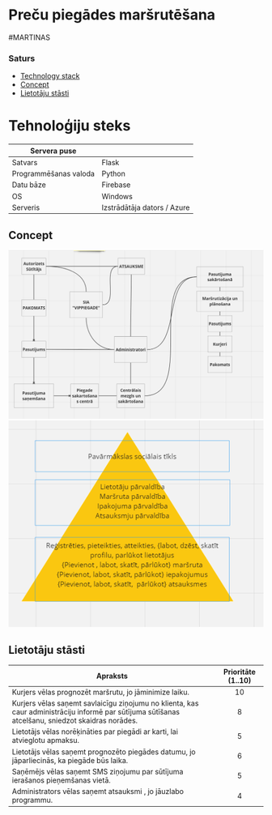 # Preču piegādes maršrutēšana

#MARTINAS

### Saturs

- [Technology stack](#Technology-stack)
- [Concept](#Concept)
- [Lietotāju stāsti](#Lietotāju-stāsti)

# Tehnoloģiju steks

| Servera puse          |                             |
| --------------------- | --------------------------- |
| Satvars               | Flask                       |
| Programmēšanas valoda | Python                      |
| Datu bāze             | Firebase                    |
| OS                    | Windows                     |
| Serveris              | Izstrādātāja dators / Azure |

## Concept

![Concept model](изображение_2023-12-17_202638895.png)
![Concept model](изображение_2023-12-17_202712782.png)

## Lietotāju stāsti

| Apraksts                                                                                                                                          | Prioritāte (1..10) |
| ------------------------------------------------------------------------------------------------------------------------------------------------- | :----------------: |
| Kurjers vēlas prognozēt maršrutu, jo jāminimize laiku.                                                                                            |         10         |
| Kurjers vēlas saņemt savlaicīgu ziņojumu no klienta, kas caur administrāciju informē par sūtījuma sūtīšanas atcelšanu, sniedzot skaidras norādes. |         8          |
| Lietotājs vēlas norēķināties par piegādi ar karti, lai atvieglotu apmaksu.                                                                        |         5          |
| Lietotājs vēlas saņemt prognozēto piegādes datumu, jo jāparliecinās, ka piegāde būs laika.                                                        |         6          |
| Saņēmējs vēlas saņemt SMS ziņojumu par sūtījuma ierašanos pieņemšanas vietā.                                                                      |         5          |
| Administrators vēlas saņemt atsauksmi , jo jāuzlabo programmu.                                                                                    |         4          |
